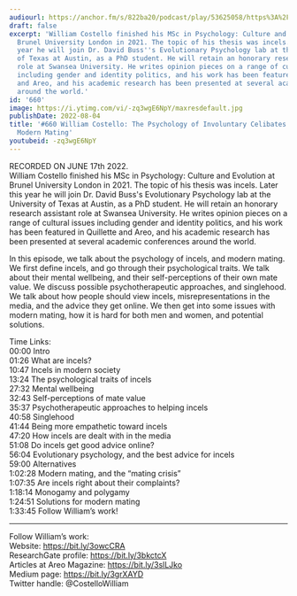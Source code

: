 ```yaml
---
audiourl: https://anchor.fm/s/822ba20/podcast/play/53625058/https%3A%2F%2Fd3ctxlq1ktw2nl.cloudfront.net%2Fstaging%2F2022-5-17%2F63e4cf7e-6119-79e2-117c-1a0a16f4ba05.m4a
draft: false
excerpt: 'William Costello finished his MSc in Psychology: Culture and Evolution at
  Brunel University London in 2021. The topic of his thesis was incels. Later this
  year he will join Dr. David Buss''s Evolutionary Psychology lab at the University
  of Texas at Austin, as a PhD student. He will retain an honorary research assistant
  role at Swansea University. He writes opinion pieces on a range of cultural issues
  including gender and identity politics, and his work has been featured in Quillette
  and Areo, and his academic research has been presented at several academic conferences
  around the world.'
id: '660'
image: https://i.ytimg.com/vi/-zq3wgE6NpY/maxresdefault.jpg
publishDate: 2022-08-04
title: '#660 William Costello: The Psychology of Involuntary Celibates (Incels), and
  Modern Mating'
youtubeid: -zq3wgE6NpY
---
```

<div class="timelinks">

RECORDED ON JUNE 17th 2022.  
William Costello finished his MSc in Psychology: Culture and Evolution at Brunel University London in 2021. The topic of his thesis was incels. Later this year he will join Dr. David Buss's Evolutionary Psychology lab at the University of Texas at Austin, as a PhD student. He will retain an honorary research assistant role at Swansea University. He writes opinion pieces on a range of cultural issues including gender and identity politics, and his work has been featured in Quillette and Areo, and his academic research has been presented at several academic conferences around the world.

In this episode, we talk about the psychology of incels, and modern mating. We first define incels, and go through their psychological traits. We talk about their mental wellbeing, and their self-perceptions of their own mate value. We discuss possible psychotherapeutic approaches, and singlehood. We talk about how people should view incels, misrepresentations in the media, and the advice they get online. We then get into some issues with modern mating, how it is hard for both men and women, and potential solutions.

Time Links:  
<time>00:00</time> Intro  
<time>01:26</time> What are incels?  
<time>10:47</time> Incels in modern society  
<time>13:24</time> The psychological traits of incels  
<time>27:32</time> Mental wellbeing  
<time>32:43</time> Self-perceptions of mate value  
<time>35:37</time> Psychotherapeutic approaches to helping incels  
<time>40:58</time> Singlehood  
<time>41:44</time> Being more empathetic toward incels  
<time>47:20</time> How incels are dealt with in the media  
<time>51:08</time> Do incels get good advice online?  
<time>56:04</time> Evolutionary psychology, and the best advice for incels  
<time>59:00</time> Alternatives  
<time>1:02:28</time> Modern mating, and the “mating crisis”  
<time>1:07:35</time> Are incels right about their complaints?  
<time>1:18:14</time> Monogamy and polygamy  
<time>1:24:51</time> Solutions for modern mating  
<time>1:33:45</time> Follow William’s work!

---

Follow William’s work:  
Website: https://bit.ly/3owcCRA  
ResearchGate profile: https://bit.ly/3bkctcX  
Articles at Areo Magazine: https://bit.ly/3slLJko  
Medium page: https://bit.ly/3grXAYD  
Twitter handle: @CostelloWilliam
</div>

